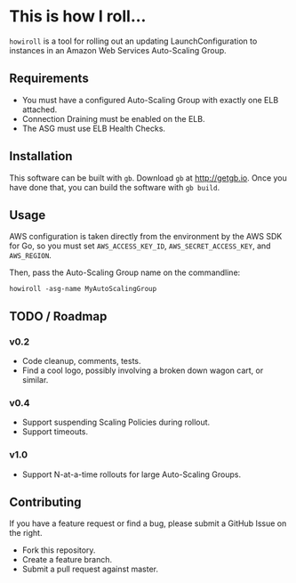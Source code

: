 # This is how I roll...



`howiroll` is a tool for rolling out an updating LaunchConfiguration to
instances in an Amazon Web Services Auto-Scaling Group.

## Requirements

- You must have a configured Auto-Scaling Group with exactly one ELB attached.
- Connection Draining must be enabled on the ELB.
- The ASG must use ELB Health Checks.

## Installation

This software can be built with `gb`. Download `gb` at http://getgb.io. Once
you have done that, you can build the software with `gb build`.

## Usage

AWS configuration is taken directly from the environment by the AWS SDK for Go,
so you must set `AWS_ACCESS_KEY_ID`, `AWS_SECRET_ACCESS_KEY`, and `AWS_REGION`.

Then, pass the Auto-Scaling Group name on the commandline:
```
howiroll -asg-name MyAutoScalingGroup
```

## TODO / Roadmap

### v0.2

- Code cleanup, comments, tests.
- Find a cool logo, possibly involving a broken down wagon cart, or similar.

### v0.4

- Support suspending Scaling Policies during rollout.
- Support timeouts.

### v1.0

- Support N-at-a-time rollouts for large Auto-Scaling Groups.

## Contributing

If you have a feature request or find a bug, please submit a GitHub Issue on the
right.

- Fork this repository.
- Create a feature branch.
- Submit a pull request against master.
